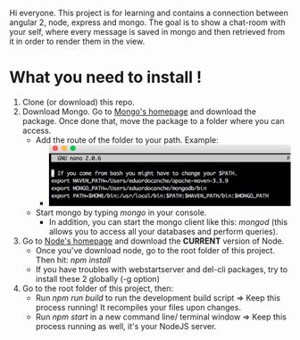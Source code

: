 Hi everyone. This project is for learning and contains a connection between angular 2, node, express and mongo. The goal is to show
a chat-room with your self, where every message is saved in mongo and then retrieved from it in order to render them in the view.

# What you need to install !

1. Clone (or download) this repo.
2. Download Mongo. Go to [Mongo's homepage](https://www.mongodb.com/ "Mongo's Homepage") and download the package. Once done that,
move the package to a folder where you can access.
    * Add the route of the folder to your path. Example:
        * ![Path to mongo](https://github.com/EddieBenji/AngularLearning/blob/master/markdown/images/MONGO_PATH.png "Path to mongo")
    * Start mongo by typing *mongo* in your console.
        * In addition, you can start the mongo client like this: *mongod* (this allows you to access all your databases and
        perform queries).
3. Go to  [Node's homepage](https://nodejs.org/en/ "Node's Homepage") and download the **CURRENT** version of Node.
    * Once you've download node, go to the root folder of this project. Then hit: *npm install*
    * If you have troubles with webstartserver and del-cli packages, try to install these 2 globally (-g option)
4. Go to the root folder of this project, then:
    * Run *npm run build* to run the development build script => Keep this process running! It recompiles your files upon changes.
     * Run *npm start* in a new command line/ terminal window => Keep this process running as well, it's your NodeJS server.